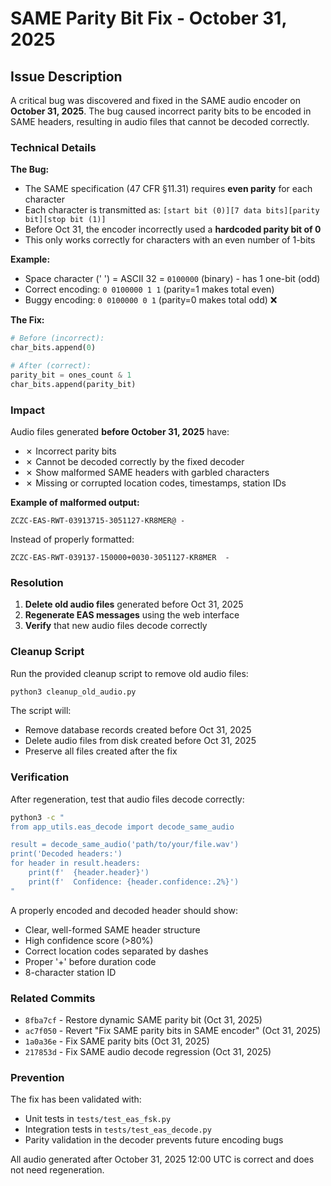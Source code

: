 # SAME Parity Bit Fix - October 31, 2025

## Issue Description

A critical bug was discovered and fixed in the SAME audio encoder on **October 31, 2025**. The bug caused incorrect parity bits to be encoded in SAME headers, resulting in audio files that cannot be decoded correctly.

### Technical Details

**The Bug:**
- The SAME specification (47 CFR §11.31) requires **even parity** for each character
- Each character is transmitted as: `[start bit (0)][7 data bits][parity bit][stop bit (1)]`
- Before Oct 31, the encoder incorrectly used a **hardcoded parity bit of 0**
- This only works correctly for characters with an even number of 1-bits

**Example:**
- Space character (' ') = ASCII 32 = `0100000` (binary) - has 1 one-bit (odd)
- Correct encoding: `0 0100000 1 1` (parity=1 makes total even)
- Buggy encoding:  `0 0100000 0 1` (parity=0 makes total odd) ❌

**The Fix:**
```python
# Before (incorrect):
char_bits.append(0)

# After (correct):
parity_bit = ones_count & 1
char_bits.append(parity_bit)
```

### Impact

Audio files generated **before October 31, 2025** have:
- ✗ Incorrect parity bits
- ✗ Cannot be decoded correctly by the fixed decoder
- ✗ Show malformed SAME headers with garbled characters
- ✗ Missing or corrupted location codes, timestamps, station IDs

**Example of malformed output:**
```
ZCZC-EAS-RWT-03913715-3051127-KR8MER@ -
```

Instead of properly formatted:
```
ZCZC-EAS-RWT-039137-150000+0030-3051127-KR8MER  -
```

### Resolution

1. **Delete old audio files** generated before Oct 31, 2025
2. **Regenerate EAS messages** using the web interface
3. **Verify** that new audio files decode correctly

### Cleanup Script

Run the provided cleanup script to remove old audio files:

```bash
python3 cleanup_old_audio.py
```

The script will:
- Remove database records created before Oct 31, 2025
- Delete audio files from disk created before Oct 31, 2025
- Preserve all files created after the fix

### Verification

After regeneration, test that audio files decode correctly:

```bash
python3 -c "
from app_utils.eas_decode import decode_same_audio

result = decode_same_audio('path/to/your/file.wav')
print('Decoded headers:')
for header in result.headers:
    print(f'  {header.header}')
    print(f'  Confidence: {header.confidence:.2%}')
"
```

A properly encoded and decoded header should show:
- Clear, well-formed SAME header structure
- High confidence score (>80%)
- Correct location codes separated by dashes
- Proper '+' before duration code
- 8-character station ID

### Related Commits

- `8fba7cf` - Restore dynamic SAME parity bit (Oct 31, 2025)
- `ac7f050` - Revert "Fix SAME parity bits in SAME encoder" (Oct 31, 2025)
- `1a0a36e` - Fix SAME parity bits (Oct 31, 2025)
- `217853d` - Fix SAME audio decode regression (Oct 31, 2025)

### Prevention

The fix has been validated with:
- Unit tests in `tests/test_eas_fsk.py`
- Integration tests in `tests/test_eas_decode.py`
- Parity validation in the decoder prevents future encoding bugs

All audio generated after October 31, 2025 12:00 UTC is correct and does not need regeneration.
